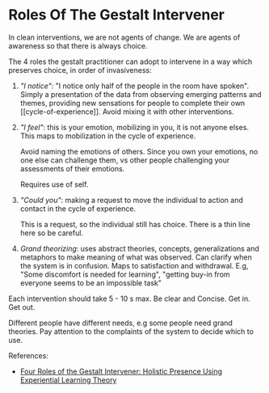 # Roles Of The Gestalt Intervener

In clean interventions, we are not agents of change. We are agents of awareness so that there is always choice.

The 4 roles the gestalt practitioner can adopt to intervene in a way which preserves choice, in order of invasiveness:

1. *"I notice"*: "I notice only half of the people in the room have spoken". Simply a presentation of the data from observing emerging patterns and themes, providing new sensations for people to complete their own [[cycle-of-experience]]. Avoid mixing it with other interventions.
2. *"I feel"*: this is your emotion, mobilizing in you, it is not anyone elses. This maps to mobilization in the cycle of experience.
    
    Avoid naming the emotions of others. Since you own your emotions, no one else can challenge them, vs other people challenging your assessments of their emotions.
    
    Requires use of self.
3. *"Could you"*: making a request to move the individual to action and contact in the cycle of experience.
    
    This is a request, so the individual still has choice. There is a thin line here so be careful.
4. *Grand theorizing*: uses abstract theories, concepts, generalizations and metaphors to make meaning of what was observed. Can clarify when the system is in confusion. Maps to satisfaction and withdrawal. E.g, "Some discomfort is needed for learning", "getting buy-in from everyone seems to be an impossible task"

Each intervention should take 5 - 10 s max. Be clear and Concise. Get in. Get out.

Different people have different needs, e.g some people need grand theories. Pay attention to the complaints of the system to decide which to use.

References:

* [Four Roles of the Gestalt Intervener: Holistic Presence Using Experiential Learning Theory](https://maraineyassociates.com/wp-content/uploads/2020/08/Holistic-Presence-Using-Experiential-Learning-Theory.pdf)
